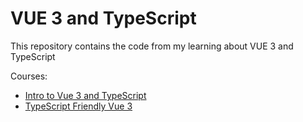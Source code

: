 # VUE 3 and TypeScript

This repository contains the code from my learning about VUE 3 and TypeScript

Courses:
* [Intro to Vue 3 and TypeScript](https://www.vuemastery.com/courses/vue3-typescript/why-vue-&-typescript)
* [TypeScript Friendly Vue 3](https://www.vuemastery.com/courses/typescript-friendly-vue3)
